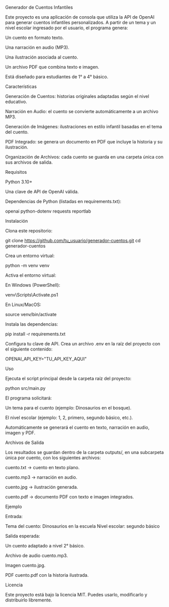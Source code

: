 Generador de Cuentos Infantiles

Este proyecto es una aplicación de consola que utiliza la API de OpenAI para generar cuentos infantiles personalizados.
A partir de un tema y un nivel escolar ingresado por el usuario, el programa genera:

Un cuento en formato texto.

Una narración en audio (MP3).

Una ilustración asociada al cuento.

Un archivo PDF que combina texto e imagen.

Está diseñado para estudiantes de 1° a 4° básico.

Características

Generación de Cuentos: historias originales adaptadas según el nivel educativo.

Narración en Audio: el cuento se convierte automáticamente a un archivo MP3.

Generación de Imágenes: ilustraciones en estilo infantil basadas en el tema del cuento.

PDF Integrado: se genera un documento en PDF que incluye la historia y su ilustración.

Organización de Archivos: cada cuento se guarda en una carpeta única con sus archivos de salida.

Requisitos

Python 3.10+

Una clave de API de OpenAI
 válida.

Dependencias de Python (listadas en requirements.txt):

openai
python-dotenv
requests
reportlab

Instalación

Clona este repositorio:

git clone https://github.com/tu_usuario/generador-cuentos.git
cd generador-cuentos


Crea un entorno virtual:

python -m venv venv


Activa el entorno virtual:

En Windows (PowerShell):

venv\Scripts\Activate.ps1


En Linux/MacOS:

source venv/bin/activate


Instala las dependencias:

pip install -r requirements.txt


Configura tu clave de API.
Crea un archivo .env en la raíz del proyecto con el siguiente contenido:

OPENAI_API_KEY="TU_API_KEY_AQUI"

Uso

Ejecuta el script principal desde la carpeta raíz del proyecto:

python src/main.py


El programa solicitará:

Un tema para el cuento (ejemplo: Dinosaurios en el bosque).

El nivel escolar (ejemplo: 1, 2, primero, segundo básico, etc.).

Automáticamente se generará el cuento en texto, narración en audio, imagen y PDF.

Archivos de Salida

Los resultados se guardan dentro de la carpeta outputs/, en una subcarpeta única por cuento, con los siguientes archivos:

cuento.txt → cuento en texto plano.

cuento.mp3 → narración en audio.

cuento.jpg → ilustración generada.

cuento.pdf → documento PDF con texto e imagen integrados.

Ejemplo

Entrada:

Tema del cuento: Dinosaurios en la escuela
Nivel escolar: segundo básico


Salida esperada:

Un cuento adaptado a nivel 2° básico.

Archivo de audio cuento.mp3.

Imagen cuento.jpg.

PDF cuento.pdf con la historia ilustrada.

Licencia

Este proyecto está bajo la licencia MIT.
Puedes usarlo, modificarlo y distribuirlo libremente.